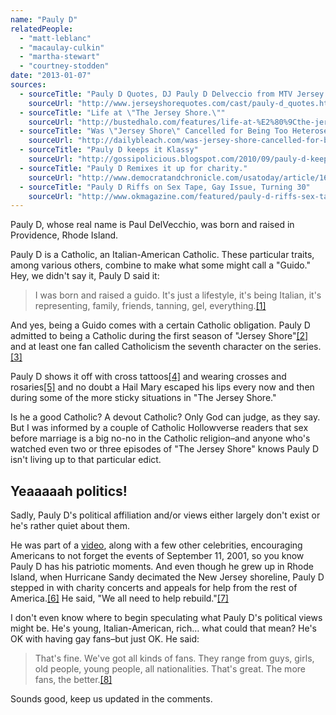 ```yaml
---
name: "Pauly D"
relatedPeople:
  - "matt-leblanc"
  - "macaulay-culkin"
  - "martha-stewart"
  - "courtney-stodden"
date: "2013-01-07"
sources:
  - sourceTitle: "Pauly D Quotes, DJ Pauly D Delveccio from MTV Jersey Shore, PaulyD"
    sourceUrl: "http://www.jerseyshorequotes.com/cast/pauly-d_quotes.htm"
  - sourceTitle: "Life at \"The Jersey Shore.\""
    sourceUrl: "http://bustedhalo.com/features/life-at-%E2%80%9Cthe-jersey-shore%E2%80%9D"
  - sourceTitle: "Was \"Jersey Shore\" Cancelled for Being Too Heterosexual and Too Catholic?"
    sourceUrl: "http://dailybleach.com/was-jersey-shore-cancelled-for-being-too-heterosexual-and-too-catholic/"
  - sourceTitle: "Pauly D keeps it Klassy"
    sourceUrl: "http://gossipolicious.blogspot.com/2010/09/pauly-d-keeps-it-klassy.html"
  - sourceTitle: "Pauly D Remixes it up for charity."
    sourceUrl: "http://www.democratandchronicle.com/usatoday/article/1692277"
  - sourceTitle: "Pauly D Riffs on Sex Tape, Gay Issue, Turning 30"
    sourceUrl: "http://www.okmagazine.com/featured/pauly-d-riffs-sex-tape-gay-issue-turning-30"
---
```


Pauly D, whose real name is Paul DelVecchio, was born and raised in Providence, Rhode Island.

Pauly D is a Catholic, an Italian-American Catholic. These particular traits, among various others, combine to make what some might call a "Guido." Hey, we didn't say it, Pauly D said it:

>I was born and raised a guido. It's just a lifestyle, it's being Italian, it's representing, family, friends, tanning, gel, everything.<a class="source-citation" href="#http://www.jerseyshorequotes.com/cast/pauly-d_quotes.htm" title="Pauly D Quotes, DJ Pauly D Delveccio from MTV Jersey Shore, PaulyD">[1]</a>

And yes, being a Guido comes with a certain Catholic obligation. Pauly D admitted to being a Catholic during the first season of "Jersey Shore"<a class="source-citation" href="#http://bustedhalo.com/features/life-at-%E2%80%9Cthe-jersey-shore%E2%80%9D" title="Life at &quot;The Jersey Shore.&quot;">[2]</a> and at least one fan called Catholicism the seventh character on the series.<a class="source-citation" href="#http://dailybleach.com/was-jersey-shore-cancelled-for-being-too-heterosexual-and-too-catholic/" title="Was &quot;Jersey Shore&quot; Cancelled for Being Too Heterosexual and Too Catholic?">[3]</a>

Pauly D shows it off with cross tattoos<a class="source-citation" href="#http://gossipolicious.blogspot.com/2010/09/pauly-d-keeps-it-klassy.html" title="Pauly D keeps it Klassy">[4]</a> and wearing crosses and rosaries<a class="source-citation" href="#http://bustedhalo.com/features/life-at-%E2%80%9Cthe-jersey-shore%E2%80%9D" title="Life at &quot;The Jersey Shore.&quot;">[5]</a> and no doubt a Hail Mary escaped his lips every now and then during some of the more sticky situations in "The Jersey Shore."

Is he a good Catholic? A devout Catholic? Only God can judge, as they say. But I was informed by a couple of Catholic Hollowverse readers that sex before marriage is a big no-no in the Catholic religion–and anyone who's watched even two or three episodes of "The Jersey Shore" knows Pauly D isn't living up to that particular edict.


## Yeaaaaah politics!

Sadly, Pauly D's political affiliation and/or views either largely don't exist or he's rather quiet about them.

He was part of a [video](http://www.thewrap.com/media/column-post/lady-gaga-and-pauly-d-want-you-remember-911-video-30744), along with a few other celebrities, encouraging Americans to not forget the events of September 11, 2001, so you know Pauly D has his patriotic moments. And even though he grew up in Rhode Island, when Hurricane Sandy decimated the New Jersey shoreline, Pauly D stepped in with charity concerts and appeals for help from the rest of America.<a class="source-citation" href="#http://www.democratandchronicle.com/usatoday/article/1692277" title="Pauly D Remixes it up for charity.">[6]</a> He said, "We all need to help rebuild."<a class="source-citation" href="#http://www.democratandchronicle.com/usatoday/article/1692277" title="Pauly D Remixes it up for charity.">[7]</a>

I don't even know where to begin speculating what Pauly D's political views might be. He's young, Italian-American, rich… what could that mean? He's OK with having gay fans–but just OK. He said:

>That's fine. We've got all kinds of fans. They range from guys, girls, old people, young people, all nationalities. That's great. The more fans, the better.<a class="source-citation" href="#http://www.okmagazine.com/featured/pauly-d-riffs-sex-tape-gay-issue-turning-30" title="Pauly D Riffs on Sex Tape, Gay Issue, Turning 30">[8]</a>

Sounds good, keep us updated in the comments.